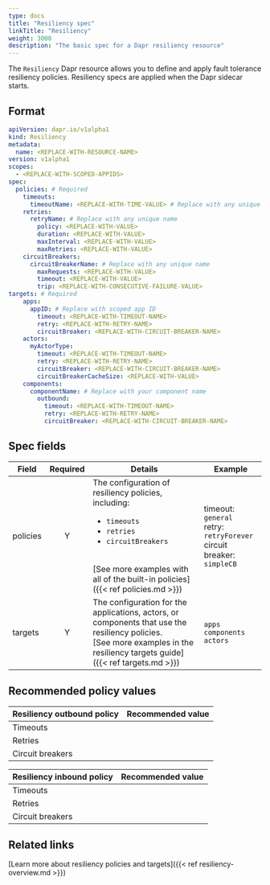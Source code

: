 ```yaml
---
type: docs
title: "Resiliency spec"
linkTitle: "Resiliency"
weight: 3000
description: "The basic spec for a Dapr resiliency resource"
---
```


The `Resiliency` Dapr resource allows you to define and apply fault tolerance resiliency policies. Resiliency specs are applied when the Dapr sidecar starts. 

## Format

```yml
apiVersion: dapr.io/v1alpha1
kind: Resiliency
metadata:
  name: <REPLACE-WITH-RESOURCE-NAME>
version: v1alpha1
scopes:
  - <REPLACE-WITH-SCOPED-APPIDS>
spec:
  policies: # Required
    timeouts:
      timeoutName: <REPLACE-WITH-TIME-VALUE> # Replace with any unique name
    retries:
      retryName: # Replace with any unique name
        policy: <REPLACE-WITH-VALUE>
        duration: <REPLACE-WITH-VALUE>
        maxInterval: <REPLACE-WITH-VALUE>
        maxRetries: <REPLACE-WITH-VALUE>
    circuitBreakers:
      circuitBreakerName: # Replace with any unique name
        maxRequests: <REPLACE-WITH-VALUE>
        timeout: <REPLACE-WITH-VALUE> 
        trip: <REPLACE-WITH-CONSECUTIVE-FAILURE-VALUE>
targets: # Required
    apps:
      appID: # Replace with scoped app ID
        timeout: <REPLACE-WITH-TIMEOUT-NAME>
        retry: <REPLACE-WITH-RETRY-NAME>
        circuitBreaker: <REPLACE-WITH-CIRCUIT-BREAKER-NAME>
    actors:
      myActorType: 
        timeout: <REPLACE-WITH-TIMEOUT-NAME>
        retry: <REPLACE-WITH-RETRY-NAME>
        circuitBreaker: <REPLACE-WITH-CIRCUIT-BREAKER-NAME>
        circuitBreakerCacheSize: <REPLACE-WITH-VALUE>
    components:
      componentName: # Replace with your component name
        outbound:
          timeout: <REPLACE-WITH-TIMEOUT-NAME>
          retry: <REPLACE-WITH-RETRY-NAME>
          circuitBreaker: <REPLACE-WITH-CIRCUIT-BREAKER-NAME>
```

## Spec fields

| Field              | Required | Details | Example |
|--------------------|:--------:|---------|---------|
| policies | Y | The configuration of resiliency policies, including: <br><ul><li>`timeouts`</li><li>`retries`</li><li>`circuitBreakers`</li></ul> <br> [See more examples with all of the built-in policies]({{< ref policies.md >}}) | timeout: `general`<br>retry: `retryForever`<br>circuit breaker: `simpleCB` |
| targets | Y | The configuration for the applications, actors, or components that use the resiliency policies. <br>[See more examples in the resiliency targets guide]({{< ref targets.md >}})  | `apps` <br>`components`<br>`actors` |

## Recommended policy values

| Resiliency outbound policy | Recommended value |
|----------------------------|-------------------|
| Timeouts |  | 
| Retries |  | 
| Circuit breakers |  | 

| Resiliency inbound policy | Recommended value |
|---------------------------|-------------------|
| Timeouts |  | 
| Retries |  | 
| Circuit breakers |  | 

## Related links
[Learn more about resiliency policies and targets]({{< ref resiliency-overview.md >}})
